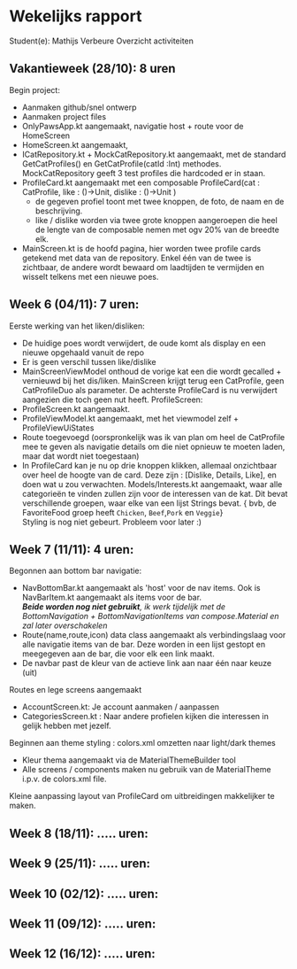 # Wekelijks rapport
Student(e): Mathijs Verbeure
Overzicht activiteiten
## Vakantieweek (28/10): 8 uren
Begin project:
- Aanmaken github/snel ontwerp
- Aanmaken project files
- OnlyPawsApp.kt aangemaakt, navigatie host + route voor de HomeScreen
- HomeScreen.kt aangemaakt,
- ICatRepository.kt + MockCatRepository.kt aangemaakt, met de standard GetCatProfiles() en GetCatProfile(catId :Int) methodes. MockCatRepository geeft 3 test profiles die hardcoded er in staan.
- ProfileCard.kt aangemaakt met een composable ProfileCard(cat : CatProfile, like : ()->Unit, dislike : ()->Unit )
    - de gegeven profiel toont met twee knoppen, de foto, de naam en de beschrijving.  
    - like / dislike worden via twee grote knoppen aangeroepen die heel de lengte van de composable nemen met ogv 20% van de breedte elk.
- MainScreen.kt is de hoofd pagina, hier worden twee profile cards getekend met data van de repository. Enkel één van de twee is zichtbaar, de andere wordt bewaard om laadtijden te vermijden en wisselt telkens met een nieuwe poes. 

## Week 6 (04/11): 7 uren:

Eerste werking van het liken/disliken:
- De huidige poes wordt verwijdert, de oude komt als display en een nieuwe opgehaald vanuit de repo
- Er is geen verschil tussen like/dislike
- MainScreenViewModel onthoud de vorige kat een die wordt gecalled + vernieuwd bij het dis/liken.
MainScreen krijgt terug een CatProfile, geen CatProfileDuo als parameter. De achterste ProfileCard is nu verwijdert aangezien die toch geen nut heeft.
ProfileScreen:
- ProfileScreen.kt aangemaakt.
- ProfileViewModel.kt aangemaakt, met het viewmodel zelf + ProfileViewUiStates
- Route toegevoegd (oorspronkelijk was ik van plan om heel de CatProfile mee te geven als navigatie details om die niet opnieuw te moeten laden, maar dat wordt niet toegestaan)
- In ProfileCard kan je nu op drie knoppen klikken, allemaal onzichtbaar over heel de hoogte van de card. Deze zijn : [Dislike, Details, Like], en doen wat u zou verwachten.
Models/Interests.kt aangemaakt, waar alle categorieën te vinden zullen zijn voor de interessen van de kat. Dit bevat verschillende groepen, waar elke van een lijst Strings bevat. { bvb, de FavoriteFood groep heeft `Chicken`, `Beef`,`Pork` en `Veggie`}  
Styling is nog niet gebeurt. Probleem voor later :)

## Week 7 (11/11): 4 uren:
Begonnen aan bottom bar navigatie:
- NavBottomBar.kt aangemaakt als 'host' voor de nav items. Ook is NavBarItem.kt aangemaakt als items voor de bar.  
***Beide worden nog niet gebruikt**, ik werk tijdelijk met de BottomNavigation + BottomNavigationItems van compose.Material en zal later overschakelen*
- Route(name,route,icon) data class aangemaakt als verbindingslaag voor alle navigatie items van de bar. Deze worden in een lijst gestopt en meegegeven aan de bar, die voor elk een link maakt.
- De navbar past de kleur van de actieve link aan naar één naar keuze (uit)

Routes en lege screens aangemaakt
- AccountScreen.kt: Je account aanmaken / aanpassen
- CategoriesScreen.kt : Naar andere profielen kijken die interessen in gelijk hebben met jezelf.

Beginnen aan theme styling : colors.xml omzetten naar light/dark themes
- Kleur thema aangemaakt via de MaterialThemeBuilder tool
- Alle screens / components maken nu gebruik van de MaterialTheme i.p.v. de colors.xml file.

Kleine aanpassing layout van ProfileCard om uitbreidingen makkelijker te maken.

## Week 8 (18/11): ..... uren:
## Week 9 (25/11): ..... uren:
## Week 10 (02/12): ..... uren:
## Week 11 (09/12): ..... uren:
## Week 12 (16/12): ..... uren: